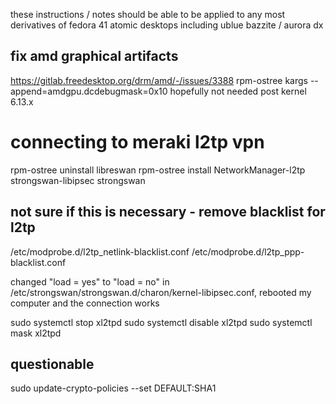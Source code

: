 these instructions / notes should be able to be applied to any most derivatives of fedora 41 atomic desktops including
ublue bazzite / aurora dx

## fix amd graphical artifacts
https://gitlab.freedesktop.org/drm/amd/-/issues/3388
rpm-ostree kargs --append=amdgpu.dcdebugmask=0x10
hopefully not needed post kernel 6.13.x

# connecting to meraki l2tp vpn
rpm-ostree uninstall libreswan
rpm-ostree install NetworkManager-l2tp strongswan-libipsec strongswan

## not sure if this is necessary - remove blacklist for l2tp
/etc/modprobe.d/l2tp_netlink-blacklist.conf
/etc/modprobe.d/l2tp_ppp-blacklist.conf

changed "load = yes" to "load = no" in /etc/strongswan/strongswan.d/charon/kernel-libipsec.conf, 
rebooted my computer and the connection works

sudo systemctl stop xl2tpd
sudo systemctl disable xl2tpd
sudo systemctl mask xl2tpd

## questionable
sudo update-crypto-policies --set DEFAULT:SHA1

